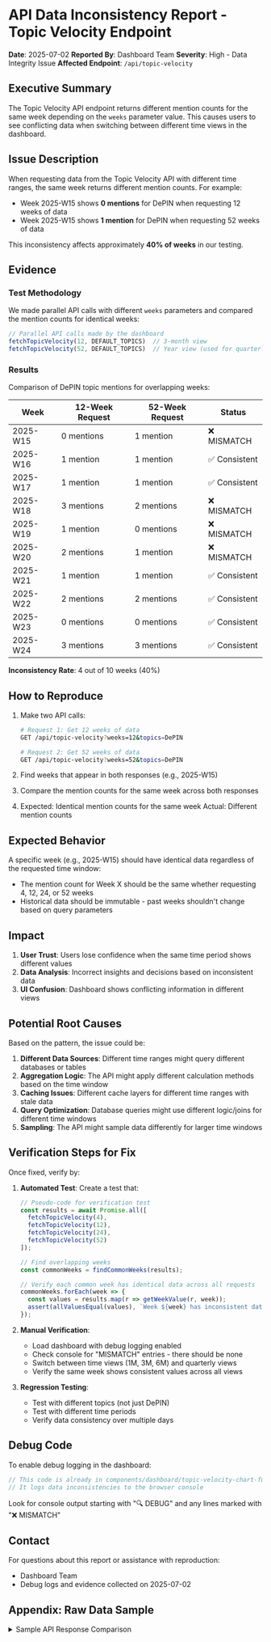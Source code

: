# API Data Inconsistency Report - Topic Velocity Endpoint

**Date**: 2025-07-02
**Reported By**: Dashboard Team
**Severity**: High - Data Integrity Issue
**Affected Endpoint**: `/api/topic-velocity`

## Executive Summary

The Topic Velocity API endpoint returns different mention counts for the same week depending on the `weeks` parameter value. This causes users to see conflicting data when switching between different time views in the dashboard.

## Issue Description

When requesting data from the Topic Velocity API with different time ranges, the same week returns different mention counts. For example:
- Week 2025-W15 shows **0 mentions** for DePIN when requesting 12 weeks of data
- Week 2025-W15 shows **1 mention** for DePIN when requesting 52 weeks of data

This inconsistency affects approximately **40% of weeks** in our testing.

## Evidence

### Test Methodology
We made parallel API calls with different `weeks` parameters and compared the mention counts for identical weeks:

```javascript
// Parallel API calls made by the dashboard
fetchTopicVelocity(12, DEFAULT_TOPICS)  // 3-month view
fetchTopicVelocity(52, DEFAULT_TOPICS)  // Year view (used for quarterly filtering)
```

### Results
Comparison of DePIN topic mentions for overlapping weeks:

| Week | 12-Week Request | 52-Week Request | Status |
|------|-----------------|-----------------|---------|
| 2025-W15 | 0 mentions | 1 mention | ❌ MISMATCH |
| 2025-W16 | 1 mention | 1 mention | ✅ Consistent |
| 2025-W17 | 1 mention | 1 mention | ✅ Consistent |
| 2025-W18 | 3 mentions | 2 mentions | ❌ MISMATCH |
| 2025-W19 | 1 mention | 0 mentions | ❌ MISMATCH |
| 2025-W20 | 2 mentions | 1 mention | ❌ MISMATCH |
| 2025-W21 | 1 mention | 1 mention | ✅ Consistent |
| 2025-W22 | 2 mentions | 2 mentions | ✅ Consistent |
| 2025-W23 | 0 mentions | 0 mentions | ✅ Consistent |
| 2025-W24 | 3 mentions | 3 mentions | ✅ Consistent |

**Inconsistency Rate**: 4 out of 10 weeks (40%)

## How to Reproduce

1. Make two API calls:
   ```bash
   # Request 1: Get 12 weeks of data
   GET /api/topic-velocity?weeks=12&topics=DePIN

   # Request 2: Get 52 weeks of data
   GET /api/topic-velocity?weeks=52&topics=DePIN
   ```

2. Find weeks that appear in both responses (e.g., 2025-W15)

3. Compare the mention counts for the same week across both responses

4. Expected: Identical mention counts for the same week
   Actual: Different mention counts

## Expected Behavior

A specific week (e.g., 2025-W15) should have identical data regardless of the requested time window:
- The mention count for Week X should be the same whether requesting 4, 12, 24, or 52 weeks
- Historical data should be immutable - past weeks shouldn't change based on query parameters

## Impact

1. **User Trust**: Users lose confidence when the same time period shows different values
2. **Data Analysis**: Incorrect insights and decisions based on inconsistent data
3. **UI Confusion**: Dashboard shows conflicting information in different views

## Potential Root Causes

Based on the pattern, the issue could be:

1. **Different Data Sources**: Different time ranges might query different databases or tables
2. **Aggregation Logic**: The API might apply different calculation methods based on the time window
3. **Caching Issues**: Different cache layers for different time ranges with stale data
4. **Query Optimization**: Database queries might use different logic/joins for different time windows
5. **Sampling**: The API might sample data differently for larger time windows

## Verification Steps for Fix

Once fixed, verify by:

1. **Automated Test**: Create a test that:
   ```javascript
   // Pseudo-code for verification test
   const results = await Promise.all([
     fetchTopicVelocity(4),
     fetchTopicVelocity(12),
     fetchTopicVelocity(24),
     fetchTopicVelocity(52)
   ]);

   // Find overlapping weeks
   const commonWeeks = findCommonWeeks(results);

   // Verify each common week has identical data across all requests
   commonWeeks.forEach(week => {
     const values = results.map(r => getWeekValue(r, week));
     assert(allValuesEqual(values), `Week ${week} has inconsistent data`);
   });
   ```

2. **Manual Verification**:
   - Load dashboard with debug logging enabled
   - Check console for "MISMATCH" entries - there should be none
   - Switch between time views (1M, 3M, 6M) and quarterly views
   - Verify the same week shows consistent values across all views

3. **Regression Testing**:
   - Test with different topics (not just DePIN)
   - Test with different time periods
   - Verify data consistency over multiple days

## Debug Code

To enable debug logging in the dashboard:

```javascript
// This code is already in components/dashboard/topic-velocity-chart-full-v0.tsx
// It logs data inconsistencies to the browser console
```

Look for console output starting with "🔍 DEBUG" and any lines marked with "❌ MISMATCH"

## Contact

For questions about this report or assistance with reproduction:
- Dashboard Team
- Debug logs and evidence collected on 2025-07-02

## Appendix: Raw Data Sample

<details>
<summary>Sample API Response Comparison</summary>

12-week request for DePIN (partial):
```json
{
  "data": {
    "DePIN": [
      {"week": "2025-W15", "mentions": 0, "date": "2025-04-07"},
      {"week": "2025-W18", "mentions": 3, "date": "2025-04-28"},
      {"week": "2025-W19", "mentions": 1, "date": "2025-05-05"},
      {"week": "2025-W20", "mentions": 2, "date": "2025-05-12"}
    ]
  }
}
```

52-week request for DePIN (partial):
```json
{
  "data": {
    "DePIN": [
      {"week": "2025-W15", "mentions": 1, "date": "2025-04-07"},
      {"week": "2025-W18", "mentions": 2, "date": "2025-04-28"},
      {"week": "2025-W19", "mentions": 0, "date": "2025-05-05"},
      {"week": "2025-W20", "mentions": 1, "date": "2025-05-12"}
    ]
  }
}
```
</details>
